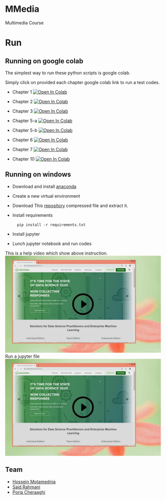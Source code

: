 # MMedia
Multimedia Course
# Run
## Running on google colab
The simplest way to run these python scripts is google colab.

Simply click on provided each chapter google colab link to run a test codes.

* Chapter 1 [![Open In Colab](https://colab.research.google.com/assets/colab-badge.svg)](https://colab.research.google.com/github/IVP-Lab/MMedia/blob/master/MMS_93_2_Chp01.ipynb)

* Chapter 2 [![Open In Colab](https://colab.research.google.com/assets/colab-badge.svg)](https://colab.research.google.com/github/IVP-Lab/MMedia/blob/master/MMS_93_2_Chp02.ipynb)

* Chapter 3 [![Open In Colab](https://colab.research.google.com/assets/colab-badge.svg)](https://colab.research.google.com/github/IVP-Lab/MMedia/blob/master/MMS_93_2_Chp03(edge-detection).ipynb)

* Chapter 5-a [![Open In Colab](https://colab.research.google.com/assets/colab-badge.svg)](https://colab.research.google.com/github/IVP-Lab/MMedia/blob/master/MMS_93_2_Chp05a(fourier%20transform).ipynp)

* Chapter 5-b [![Open In Colab](https://colab.research.google.com/assets/colab-badge.svg)](https://colab.research.google.com/github/IVP-Lab/MMedia/blob/master/MMS_93_2_Chp05b(fourier%20transform).ipynb)

* Chapter 6 [![Open In Colab](https://colab.research.google.com/assets/colab-badge.svg)](https://colab.research.google.com/github/IVP-Lab/MMedia/blob/master/MMS_93_2_Chp06(DCT).ipynb)

* Chapter 7 [![Open In Colab](https://colab.research.google.com/assets/colab-badge.svg)](https://colab.research.google.com/github/IVP-Lab/MMedia/blob/master/MMS_93_2_Chp07(DWT).ipynb)

* Chapter 10 [![Open In Colab](https://colab.research.google.com/assets/colab-badge.svg)](https://colab.research.google.com/github/IVP-Lab/MMedia/blob/master/MMS_93_2_Chp10(Audio_processing).ipynb)


## Running on windows
* Download and install [anaconda](https://www.anaconda.com/distribution/)
* Create a new virtual environment
* Download This [repository](https://github.com/IVP-Lab/MMedia/archive/master.zip)
 compressed file and extract it.
* Install requirements

        pip install -r requirements.txt
        
* Install jupyter 
* Lunch jupyter notebook and run codes

This is a help video which show above instruction. 
[![](ReadMe/inst2.jpg)](https://www.aparat.com/v/Pa7Ap)
Run a jupyter file
[![](ReadMe/inst2.jpg)](https://www.aparat.com/v/zK8Y2)

## Team

- [Hossein Motamednia](hossein.mo.re@gmail.com)
- [Said Rahmani](rahmanisaid73@gmail.com)
- [Poria Cheraaghi](p.cheraaghi@gmail.com)
